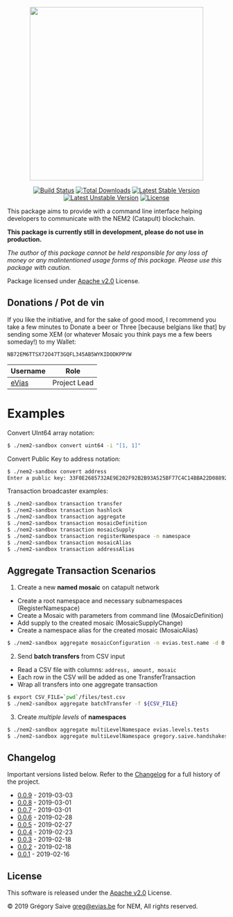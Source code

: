 <p align="center"><img src="https://nem.io/wp-content/themes/nem/img/logo-nem.svg" width="400"></p>

<p align="center">
<a href="https://travis-ci.org/evias/nem2-sandbox"><img src="https://travis-ci.org/evias/nem2-sandbox.svg" alt="Build Status"></a>
<a href="https://packagist.org/packages/evias/nem2-sandbox"><img src="https://poser.pugx.org/evias/nem2-sandbox/d/total.svg" alt="Total Downloads"></a>
<a href="https://packagist.org/packages/evias/nem2-sandbox"><img src="https://poser.pugx.org/evias/nem2-sandbox/v/stable.svg" alt="Latest Stable Version"></a>
<a href="https://packagist.org/packages/evias/nem2-sandbox"><img src="https://poser.pugx.org/evias/nem2-sandbox/v/unstable" alt="Latest Unstable Version"></a>
<a href="https://packagist.org/packages/evias/nem2-sandbox"><img src="https://poser.pugx.org/evias/nem2-sandbox/license.svg" alt="License"></a>
</p>

This package aims to provide with a command line interface helping developers to communicate with the NEM2 (Catapult) blockchain.

**This package is currently still in development, please do not use in production.**

*The author of this package cannot be held responsible for any loss of money or any malintentioned usage forms of this package. Please use this package with caution.*

Package licensed under [Apache v2.0](LICENSE) License.

## Donations / Pot de vin

If you like the initiative, and for the sake of good mood, I recommend you take a few minutes to Donate a beer or Three [because belgians like that] by sending some XEM (or whatever Mosaic you think pays me a few beers someday!) to my Wallet:

    NB72EM6TTSX72O47T3GQFL345AB5WYKIDODKPPYW

| Username | Role |
| --- | --- |
| [eVias](https://github.com/evias) | Project Lead |

# Examples

Convert UInt64 array notation:

```bash
$ ./nem2-sandbox convert uint64 -i "[1, 1]"
```

Convert Public Key to address notation:

```bash
$ ./nem2-sandbox convert address
Enter a public key: 33F0E2685732AE9E202F92B2B93A525BF77C4C14BBA22D088926BA8A7FD0BE13
```

Transaction broadcaster examples:

```bash
$ ./nem2-sandbox transaction transfer
$ ./nem2-sandbox transaction hashlock
$ ./nem2-sandbox transaction aggregate
$ ./nem2-sandbox transaction mosaicDefinition
$ ./nem2-sandbox transaction mosaicSupply
$ ./nem2-sandbox transaction registerNamespace -n namespace
$ ./nem2-sandbox transaction mosaicAlias
$ ./nem2-sandbox transaction addressAlias
```

## Aggregate Transaction Scenarios

1) Create a new **named mosaic** on catapult network

- Create a root namespace and necessary subnamespaces (RegisterNamespace)
- Create a Mosaic with parameters from command line (MosaicDefinition)
- Add supply to the created mosaic (MosaicSupplyChange)
- Create a namespace alias for the created mosaic (MosaicAlias)

```bash
$ ./nem2-sandbox aggregate mosaicConfiguration -n evias.test.name -d 0 -s 1 -t 1 -i 1000
```

2) Send **batch transfers** from CSV input

- Read a CSV file with columns: `address, amount, mosaic`
- Each row in the CSV will be added as one TransferTransaction
- Wrap all transfers into one aggregate transaction

```bash
$ export CSV_FILE=`pwd`/files/test.csv
$ ./nem2-sandbox aggregate batchTransfer -f ${CSV_FILE}
```

3) Create *multiple levels* of **namespaces**

```bash
$ ./nem2-sandbox aggregate multiLevelNamespace evias.levels.tests
$ ./nem2-sandbox aggregate multiLevelNamespace gregory.saive.handshakes
```

## Changelog

Important versions listed below. Refer to the [Changelog](CHANGELOG.md) for a full history of the project.

- [0.0.9](CHANGELOG.md#v009) - 2019-03-03
- [0.0.8](CHANGELOG.md#v008) - 2019-03-01
- [0.0.7](CHANGELOG.md#v007) - 2019-03-01
- [0.0.6](CHANGELOG.md#v006) - 2019-02-28
- [0.0.5](CHANGELOG.md#v005) - 2019-02-27
- [0.0.4](CHANGELOG.md#v004) - 2019-02-23
- [0.0.3](CHANGELOG.md#v003) - 2019-02-18
- [0.0.2](CHANGELOG.md#v002) - 2019-02-18
- [0.0.1](CHANGELOG.md#v001) - 2019-02-16

## License

This software is released under the [Apache v2.0](LICENSE) License.

© 2019 Grégory Saive <greg@evias.be> for NEM, All rights reserved.
